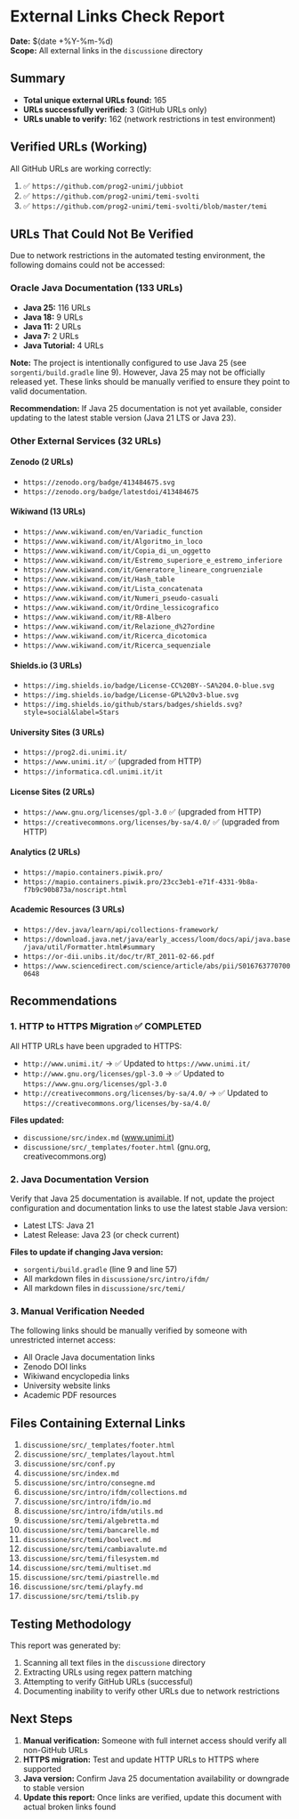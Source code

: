 # External Links Check Report

**Date:** $(date +%Y-%m-%d)  
**Scope:** All external links in the `discussione` directory

## Summary

- **Total unique external URLs found:** 165
- **URLs successfully verified:** 3 (GitHub URLs only)
- **URLs unable to verify:** 162 (network restrictions in test environment)

## Verified URLs (Working)

All GitHub URLs are working correctly:

1. ✅ `https://github.com/prog2-unimi/jubbiot`
2. ✅ `https://github.com/prog2-unimi/temi-svolti`
3. ✅ `https://github.com/prog2-unimi/temi-svolti/blob/master/temi`

## URLs That Could Not Be Verified

Due to network restrictions in the automated testing environment, the following domains could not be accessed:

### Oracle Java Documentation (133 URLs)
- **Java 25:** 116 URLs
- **Java 18:** 9 URLs
- **Java 11:** 2 URLs
- **Java 7:** 2 URLs
- **Java Tutorial:** 4 URLs

**Note:** The project is intentionally configured to use Java 25 (see `sorgenti/build.gradle` line 9). However, Java 25 may not be officially released yet. These links should be manually verified to ensure they point to valid documentation.

**Recommendation:** If Java 25 documentation is not yet available, consider updating to the latest stable version (Java 21 LTS or Java 23).

### Other External Services (32 URLs)

#### Zenodo (2 URLs)
- `https://zenodo.org/badge/413484675.svg`
- `https://zenodo.org/badge/latestdoi/413484675`

#### Wikiwand (13 URLs)
- `https://www.wikiwand.com/en/Variadic_function`
- `https://www.wikiwand.com/it/Algoritmo_in_loco`
- `https://www.wikiwand.com/it/Copia_di_un_oggetto`
- `https://www.wikiwand.com/it/Estremo_superiore_e_estremo_inferiore`
- `https://www.wikiwand.com/it/Generatore_lineare_congruenziale`
- `https://www.wikiwand.com/it/Hash_table`
- `https://www.wikiwand.com/it/Lista_concatenata`
- `https://www.wikiwand.com/it/Numeri_pseudo-casuali`
- `https://www.wikiwand.com/it/Ordine_lessicografico`
- `https://www.wikiwand.com/it/RB-Albero`
- `https://www.wikiwand.com/it/Relazione_d%27ordine`
- `https://www.wikiwand.com/it/Ricerca_dicotomica`
- `https://www.wikiwand.com/it/Ricerca_sequenziale`

#### Shields.io (3 URLs)
- `https://img.shields.io/badge/License-CC%20BY--SA%204.0-blue.svg`
- `https://img.shields.io/badge/License-GPL%20v3-blue.svg`
- `https://img.shields.io/github/stars/badges/shields.svg?style=social&label=Stars`

#### University Sites (3 URLs)
- `https://prog2.di.unimi.it/`
- `https://www.unimi.it/` ✅ (upgraded from HTTP)
- `https://informatica.cdl.unimi.it/it`

#### License Sites (2 URLs)
- `https://www.gnu.org/licenses/gpl-3.0` ✅ (upgraded from HTTP)
- `https://creativecommons.org/licenses/by-sa/4.0/` ✅ (upgraded from HTTP)

#### Analytics (2 URLs)
- `https://mapio.containers.piwik.pro/`
- `https://mapio.containers.piwik.pro/23cc3eb1-e71f-4331-9b8a-f7b9c90b873a/noscript.html`

#### Academic Resources (3 URLs)
- `https://dev.java/learn/api/collections-framework/`
- `https://download.java.net/java/early_access/loom/docs/api/java.base/java/util/Formatter.html#summary`
- `https://or-dii.unibs.it/doc/tr/RT_2011-02-66.pdf`
- `https://www.sciencedirect.com/science/article/abs/pii/S0167637707000648`

## Recommendations

### 1. HTTP to HTTPS Migration ✅ COMPLETED
All HTTP URLs have been upgraded to HTTPS:

- `http://www.unimi.it/` → ✅ Updated to `https://www.unimi.it/`
- `http://www.gnu.org/licenses/gpl-3.0` → ✅ Updated to `https://www.gnu.org/licenses/gpl-3.0`
- `http://creativecommons.org/licenses/by-sa/4.0/` → ✅ Updated to `https://creativecommons.org/licenses/by-sa/4.0/`

**Files updated:**
- `discussione/src/index.md` (www.unimi.it)
- `discussione/src/_templates/footer.html` (gnu.org, creativecommons.org)

### 2. Java Documentation Version
Verify that Java 25 documentation is available. If not, update the project configuration and documentation links to use the latest stable Java version:
- Latest LTS: Java 21
- Latest Release: Java 23 (or check current)

**Files to update if changing Java version:**
- `sorgenti/build.gradle` (line 9 and line 57)
- All markdown files in `discussione/src/intro/ifdm/`
- All markdown files in `discussione/src/temi/`

### 3. Manual Verification Needed
The following links should be manually verified by someone with unrestricted internet access:

- All Oracle Java documentation links
- Zenodo DOI links
- Wikiwand encyclopedia links
- University website links
- Academic PDF resources

## Files Containing External Links

1. `discussione/src/_templates/footer.html`
2. `discussione/src/_templates/layout.html`
3. `discussione/src/conf.py`
4. `discussione/src/index.md`
5. `discussione/src/intro/consegne.md`
6. `discussione/src/intro/ifdm/collections.md`
7. `discussione/src/intro/ifdm/io.md`
8. `discussione/src/intro/ifdm/utils.md`
9. `discussione/src/temi/algebretta.md`
10. `discussione/src/temi/bancarelle.md`
11. `discussione/src/temi/boolvect.md`
12. `discussione/src/temi/cambiavalute.md`
13. `discussione/src/temi/filesystem.md`
14. `discussione/src/temi/multiset.md`
15. `discussione/src/temi/piastrelle.md`
16. `discussione/src/temi/playfy.md`
17. `discussione/src/temi/tslib.py`

## Testing Methodology

This report was generated by:
1. Scanning all text files in the `discussione` directory
2. Extracting URLs using regex pattern matching
3. Attempting to verify GitHub URLs (successful)
4. Documenting inability to verify other URLs due to network restrictions

## Next Steps

1. **Manual verification:** Someone with full internet access should verify all non-GitHub URLs
2. **HTTPS migration:** Test and update HTTP URLs to HTTPS where supported
3. **Java version:** Confirm Java 25 documentation availability or downgrade to stable version
4. **Update this report:** Once links are verified, update this document with actual broken links found
